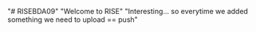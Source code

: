 "# RISEBDA09" 
"Welcome to RISE"
"Interesting... so everytime we added something we need to upload == push"